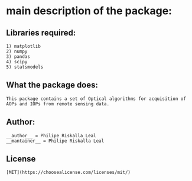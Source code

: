 # main description of the package:

## Libraries required:
	1) matplotlib
	2) numpy
	3) pandas
	4) scipy
	5) statsmodels
	
## What the package does:

	This package contains a set of Optical algorithms for acquisition of AOPs and IOPs from remote sensing data.

			
## Author:

	__author__ = Philipe Riskalla Leal
	__mantainer__ = Philipe Riskalla Leal
	
## License
	[MIT](https://choosealicense.com/licenses/mit/)	
		